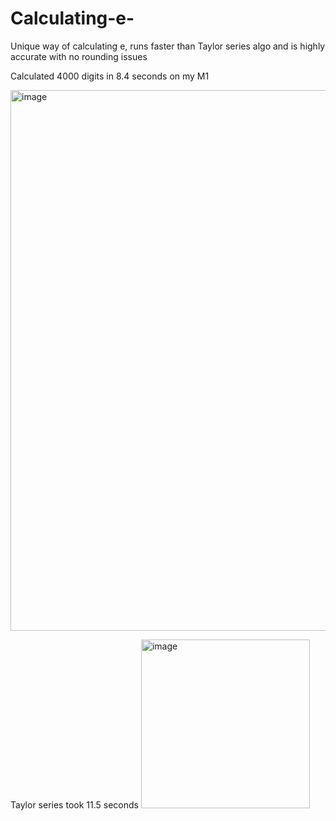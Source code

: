 # Calculating-e-
Unique way of calculating e, runs faster than Taylor series algo and is highly accurate with no rounding issues

Calculated 4000 digits in 8.4 seconds on my M1

<img width="865" alt="image" src="https://github.com/jconorgrogan/Calculating-e-/assets/130090573/af8189fa-e995-4c52-8c9a-787c38c4f605">


Taylor series took 11.5 seconds <img width="270" alt="image" src="https://github.com/jconorgrogan/Calculating-e-/assets/130090573/707f10b6-6b73-4612-87a3-8ec184fa3837">


